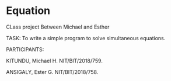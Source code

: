 # Equation

CLass project Between Michael and Esther


TASK:
To write a simple program to solve simultaneous equations.

PARTICIPANTS:

KITUNDU, Michael H.
NIT/BIT/2018/759.

ANSIGALY, Ester G.
NIT/BIT/2018/758.